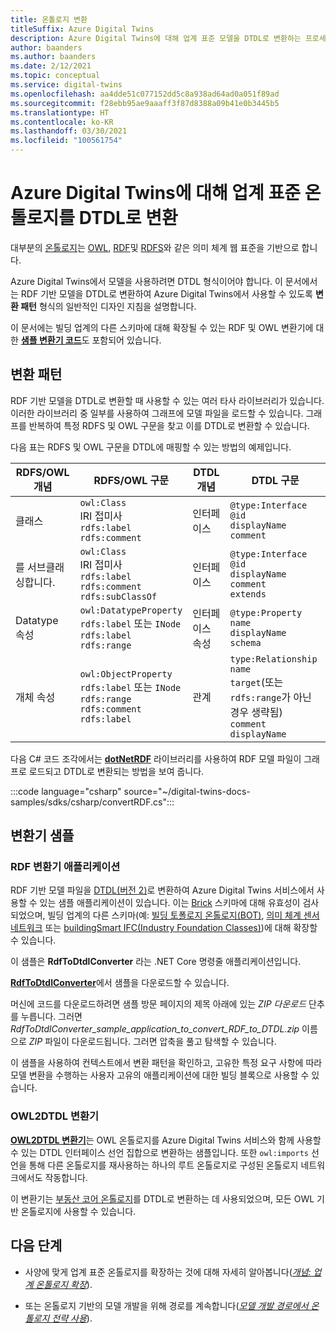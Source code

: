 ```yaml
---
title: 온톨로지 변환
titleSuffix: Azure Digital Twins
description: Azure Digital Twins에 대해 업계 표준 모델을 DTDL로 변환하는 프로세스 이해
author: baanders
ms.author: baanders
ms.date: 2/12/2021
ms.topic: conceptual
ms.service: digital-twins
ms.openlocfilehash: aa4dde51c077152dd5c8a938ad64ad0a051f89ad
ms.sourcegitcommit: f28ebb95ae9aaaff3f87d8388a09b41e0b3445b5
ms.translationtype: HT
ms.contentlocale: ko-KR
ms.lasthandoff: 03/30/2021
ms.locfileid: "100561754"
---
```

# <a name="convert-industry-standard-ontologies-to-dtdl-for-azure-digital-twins"></a>Azure Digital Twins에 대해 업계 표준 온톨로지를 DTDL로 변환

대부분의 [온톨로지](concepts-ontologies.md)는 [OWL](https://www.w3.org/OWL/), [RDF](https://www.w3.org/2001/sw/wiki/RDF)및 [RDFS](https://www.w3.org/2001/sw/wiki/RDFS)와 같은 의미 체계 웹 표준을 기반으로 합니다. 

Azure Digital Twins에서 모델을 사용하려면 DTDL 형식이어야 합니다. 이 문서에서는 RDF 기반 모델을 DTDL로 변환하여 Azure Digital Twins에서 사용할 수 있도록 **변환 패턴** 형식의 일반적인 디자인 지침을 설명합니다. 

이 문서에는 빌딩 업계의 다른 스키마에 대해 확장될 수 있는 RDF 및 OWL 변환기에 대한 [**샘플 변환기 코드**](#converter-samples)도 포함되어 있습니다.

## <a name="conversion-pattern"></a>변환 패턴

RDF 기반 모델을 DTDL로 변환할 때 사용할 수 있는 여러 타사 라이브러리가 있습니다. 이러한 라이브러리 중 일부를 사용하여 그래프에 모델 파일을 로드할 수 있습니다. 그래프를 반복하여 특정 RDFS 및 OWL 구문을 찾고 이를 DTDL로 변환할 수 있습니다.   

다음 표는 RDFS 및 OWL 구문을 DTDL에 매핑할 수 있는 방법의 예제입니다. 

| RDFS/OWL 개념 | RDFS/OWL 구문 | DTDL 개념 | DTDL 구문 |
| --- | --- | --- | --- |
| 클래스 | `owl:Class`<br>IRI 접미사<br>``rdfs:label``<br>``rdfs:comment`` | 인터페이스 | `@type:Interface`<br>`@id`<br>`displayName`<br>`comment` 
| 를 서브클래싱합니다. | `owl:Class`<br>IRI 접미사<br>`rdfs:label`<br>`rdfs:comment`<br>`rdfs:subClassOf` | 인터페이스 | `@type:Interface`<br>`@id`<br>`displayName`<br>`comment`<br>`extends` 
| Datatype 속성 | `owl:DatatypeProperty`<br>`rdfs:label` 또는 `INode`<br>`rdfs:label`<br>`rdfs:range` | 인터페이스 속성 | `@type:Property`<br>`name`<br>`displayName`<br>`schema` 
| 개체 속성 | `owl:ObjectProperty`<br>`rdfs:label` 또는 `INode`<br>`rdfs:range`<br>`rdfs:comment`<br>`rdfs:label` | 관계 | `type:Relationship`<br>`name`<br>`target`(또는 `rdfs:range`가 아닌 경우 생략됨)<br>`comment`<br>`displayName`<br>

다음 C# 코드 조각에서는 [**dotNetRDF**](https://www.dotnetrdf.org/) 라이브러리를 사용하여 RDF 모델 파일이 그래프로 로드되고 DTDL로 변환되는 방법을 보여 줍니다. 

:::code language="csharp" source="~/digital-twins-docs-samples/sdks/csharp/convertRDF.cs":::

## <a name="converter-samples"></a>변환기 샘플

### <a name="rdf-converter-application"></a>RDF 변환기 애플리케이션 

RDF 기반 모델 파일을 [DTDL(버전 2)](https://github.com/Azure/opendigitaltwins-dtdl/blob/master/DTDL/v2/dtdlv2.md)로 변환하여 Azure Digital Twins 서비스에서 사용할 수 있는 샘플 애플리케이션이 있습니다. 이는 [Brick](https://brickschema.org/ontology/) 스키마에 대해 유효성이 검사되었으며, 빌딩 업계의 다른 스키마(예: [빌딩 토폴로지 온톨로지(BOT)](https://w3c-lbd-cg.github.io/bot/), [의미 체계 센서 네트워크](https://www.w3.org/TR/vocab-ssn/) 또는 [buildingSmart IFC(Industry Foundation Classes)](https://technical.buildingsmart.org/standards/ifc/ifc-schema-specifications/))에 대해 확장할 수 있습니다.

이 샘플은 **RdfToDtdlConverter** 라는 .NET Core 명령줄 애플리케이션입니다.

[**RdfToDtdlConverter**](/samples/azure-samples/rdftodtdlconverter/digital-twins-model-conversion-samples/)에서 샘플을 다운로드할 수 있습니다. 

머신에 코드를 다운로드하려면 샘플 방문 페이지의 제목 아래에 있는 *ZIP 다운로드* 단추를 누릅니다. 그러면 *RdfToDtdlConverter_sample_application_to_convert_RDF_to_DTDL.zip* 이름으로 *ZIP* 파일이 다운로드됩니다. 그러면 압축을 풀고 탐색할 수 있습니다.

이 샘플을 사용하여 컨텍스트에서 변환 패턴을 확인하고, 고유한 특정 요구 사항에 따라 모델 변환을 수행하는 사용자 고유의 애플리케이션에 대한 빌딩 블록으로 사용할 수 있습니다.

### <a name="owl2dtdl-converter"></a>OWL2DTDL 변환기 

[**OWL2DTDL 변환기**](https://github.com/Azure/opendigitaltwins-building-tools/tree/master/OWL2DTDL)는 OWL 온톨로지를 Azure Digital Twins 서비스와 함께 사용할 수 있는 DTDL 인터페이스 선언 집합으로 변환하는 샘플입니다. 또한 `owl:imports` 선언을 통해 다른 온톨로지를 재사용하는 하나의 루트 온톨로지로 구성된 온톨로지 네트워크에서도 작동합니다.

이 변환기는 [부동산 코어 온톨로지](https://doc.realestatecore.io/3.1/full.html)를 DTDL로 변환하는 데 사용되었으며, 모든 OWL 기반 온톨로지에 사용할 수 있습니다.

## <a name="next-steps"></a>다음 단계 

* 사양에 맞게 업계 표준 온톨로지를 확장하는 것에 대해 자세히 알아봅니다([*개념: 업계 온톨로지 확장*](concepts-ontologies-extend.md)).

* 또는 온톨로지 기반의 모델 개발을 위해 경로를 계속합니다([*모델 개발 경로에서 온톨로지 전략 사용*](concepts-ontologies.md#using-ontology-strategies-in-a-model-development-path)).